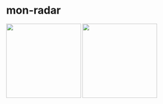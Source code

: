# mon-radar

<img src="https://user-images.githubusercontent.com/3425322/31632710-de9ae23e-b2b5-11e7-81c5-a25ffc4c75f5.png" width="200">
<img src="https://user-images.githubusercontent.com/3425322/31632735-f6c24bfe-b2b5-11e7-88e1-e16b0bea9ad7.jpg" width="200">

